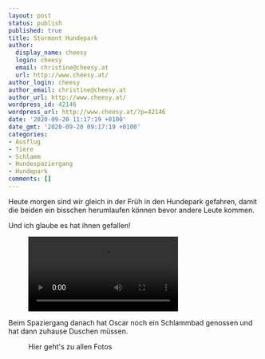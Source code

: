 ```yaml
---
layout: post
status: publish
published: true
title: Stormont Hundepark
author:
  display_name: cheesy
  login: cheesy
  email: christine@cheesy.at
  url: http://www.cheesy.at/
author_login: cheesy
author_email: christine@cheesy.at
author_url: http://www.cheesy.at/
wordpress_id: 42146
wordpress_url: http://www.cheesy.at/?p=42146
date: '2020-09-20 11:17:19 +0100'
date_gmt: '2020-09-20 09:17:19 +0100'
categories:
- Ausflug
- Tiere
- Schlamm
- Hundespaziergang
- Hundepark
comments: []
---
```

<!-- wp:paragraph -->
Heute morgen sind wir gleich in der Früh in den Hundepark gefahren, damit die beiden ein bisschen herumlaufen können bevor andere Leute kommen.
<!-- /wp:paragraph -->
<!-- wp:paragraph -->
Und ich glaube es hat ihnen gefallen!
<!-- /wp:paragraph -->
<!-- wp:video -->
<figure class="wp-block-video"><video controls src="http://www.cheesy.at/download/Videos/Stormont.mp4"></video></figure>
<!-- /wp:video -->
<!-- wp:paragraph -->
Beim Spaziergang danach hat Oscar noch ein Schlammbad genossen und hat dann zuhause Duschen müssen.
<!-- /wp:paragraph -->
<!-- wp:image {"id":42127,"linkDestination":"custom"} -->
<figure class="wp-block-image"><a href="http://www.cheesy.at/fotos/ausfluege/2020-2/stormont-hundepark/"><img src="{% link _fotos/ausfluege/2020-2/stormont-hundepark/Stormont-007.jpg %}" alt="" class="wp-image-42127"></a><br>
<figcaption>Hier geht's zu allen Fotos</figcaption>
</figure>
<!-- /wp:image -->
